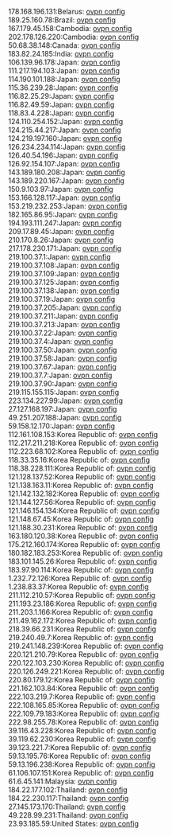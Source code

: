 178.168.196.131:Belarus: [ovpn config](vpn/178_168_196_131.ovpn)  
189.25.160.78:Brazil: [ovpn config](vpn/189_25_160_78.ovpn)  
167.179.45.158:Cambodia: [ovpn config](vpn/167_179_45_158.ovpn)  
202.178.126.220:Cambodia: [ovpn config](vpn/202_178_126_220.ovpn)  
50.68.38.148:Canada: [ovpn config](vpn/50_68_38_148.ovpn)  
183.82.24.185:India: [ovpn config](vpn/183_82_24_185.ovpn)  
106.139.96.178:Japan: [ovpn config](vpn/106_139_96_178.ovpn)  
111.217.194.103:Japan: [ovpn config](vpn/111_217_194_103.ovpn)  
114.190.101.188:Japan: [ovpn config](vpn/114_190_101_188.ovpn)  
115.36.239.28:Japan: [ovpn config](vpn/115_36_239_28.ovpn)  
116.82.25.29:Japan: [ovpn config](vpn/116_82_25_29.ovpn)  
116.82.49.59:Japan: [ovpn config](vpn/116_82_49_59.ovpn)  
118.83.4.228:Japan: [ovpn config](vpn/118_83_4_228.ovpn)  
124.110.254.152:Japan: [ovpn config](vpn/124_110_254_152.ovpn)  
124.215.44.217:Japan: [ovpn config](vpn/124_215_44_217.ovpn)  
124.219.197.160:Japan: [ovpn config](vpn/124_219_197_160.ovpn)  
126.234.234.114:Japan: [ovpn config](vpn/126_234_234_114.ovpn)  
126.40.54.196:Japan: [ovpn config](vpn/126_40_54_196.ovpn)  
126.92.154.107:Japan: [ovpn config](vpn/126_92_154_107.ovpn)  
143.189.180.208:Japan: [ovpn config](vpn/143_189_180_208.ovpn)  
143.189.220.167:Japan: [ovpn config](vpn/143_189_220_167.ovpn)  
150.9.103.97:Japan: [ovpn config](vpn/150_9_103_97.ovpn)  
153.166.128.117:Japan: [ovpn config](vpn/153_166_128_117.ovpn)  
153.219.232.253:Japan: [ovpn config](vpn/153_219_232_253.ovpn)  
182.165.86.95:Japan: [ovpn config](vpn/182_165_86_95.ovpn)  
194.193.111.247:Japan: [ovpn config](vpn/194_193_111_247.ovpn)  
209.17.89.45:Japan: [ovpn config](vpn/209_17_89_45.ovpn)  
210.170.8.26:Japan: [ovpn config](vpn/210_170_8_26.ovpn)  
217.178.230.171:Japan: [ovpn config](vpn/217_178_230_171.ovpn)  
219.100.37.1:Japan: [ovpn config](vpn/219_100_37_1.ovpn)  
219.100.37.108:Japan: [ovpn config](vpn/219_100_37_108.ovpn)  
219.100.37.109:Japan: [ovpn config](vpn/219_100_37_109.ovpn)  
219.100.37.125:Japan: [ovpn config](vpn/219_100_37_125.ovpn)  
219.100.37.138:Japan: [ovpn config](vpn/219_100_37_138.ovpn)  
219.100.37.19:Japan: [ovpn config](vpn/219_100_37_19.ovpn)  
219.100.37.205:Japan: [ovpn config](vpn/219_100_37_205.ovpn)  
219.100.37.211:Japan: [ovpn config](vpn/219_100_37_211.ovpn)  
219.100.37.213:Japan: [ovpn config](vpn/219_100_37_213.ovpn)  
219.100.37.22:Japan: [ovpn config](vpn/219_100_37_22.ovpn)  
219.100.37.4:Japan: [ovpn config](vpn/219_100_37_4.ovpn)  
219.100.37.50:Japan: [ovpn config](vpn/219_100_37_50.ovpn)  
219.100.37.58:Japan: [ovpn config](vpn/219_100_37_58.ovpn)  
219.100.37.67:Japan: [ovpn config](vpn/219_100_37_67.ovpn)  
219.100.37.7:Japan: [ovpn config](vpn/219_100_37_7.ovpn)  
219.100.37.90:Japan: [ovpn config](vpn/219_100_37_90.ovpn)  
219.115.155.115:Japan: [ovpn config](vpn/219_115_155_115.ovpn)  
223.134.227.99:Japan: [ovpn config](vpn/223_134_227_99.ovpn)  
27.127.168.197:Japan: [ovpn config](vpn/27_127_168_197.ovpn)  
49.251.207.188:Japan: [ovpn config](vpn/49_251_207_188.ovpn)  
59.158.12.170:Japan: [ovpn config](vpn/59_158_12_170.ovpn)  
112.161.108.153:Korea Republic of: [ovpn config](vpn/112_161_108_153.ovpn)  
112.217.211.218:Korea Republic of: [ovpn config](vpn/112_217_211_218.ovpn)  
112.223.68.102:Korea Republic of: [ovpn config](vpn/112_223_68_102.ovpn)  
118.33.35.16:Korea Republic of: [ovpn config](vpn/118_33_35_16.ovpn)  
118.38.228.111:Korea Republic of: [ovpn config](vpn/118_38_228_111.ovpn)  
121.128.137.52:Korea Republic of: [ovpn config](vpn/121_128_137_52.ovpn)  
121.138.163.11:Korea Republic of: [ovpn config](vpn/121_138_163_11.ovpn)  
121.142.132.182:Korea Republic of: [ovpn config](vpn/121_142_132_182.ovpn)  
121.144.127.56:Korea Republic of: [ovpn config](vpn/121_144_127_56.ovpn)  
121.146.154.134:Korea Republic of: [ovpn config](vpn/121_146_154_134.ovpn)  
121.148.67.45:Korea Republic of: [ovpn config](vpn/121_148_67_45.ovpn)  
121.188.30.231:Korea Republic of: [ovpn config](vpn/121_188_30_231.ovpn)  
163.180.120.38:Korea Republic of: [ovpn config](vpn/163_180_120_38.ovpn)  
175.212.160.174:Korea Republic of: [ovpn config](vpn/175_212_160_174.ovpn)  
180.182.183.253:Korea Republic of: [ovpn config](vpn/180_182_183_253.ovpn)  
183.101.145.26:Korea Republic of: [ovpn config](vpn/183_101_145_26.ovpn)  
183.97.90.114:Korea Republic of: [ovpn config](vpn/183_97_90_114.ovpn)  
1.232.72.126:Korea Republic of: [ovpn config](vpn/1_232_72_126.ovpn)  
1.238.83.37:Korea Republic of: [ovpn config](vpn/1_238_83_37.ovpn)  
211.112.210.57:Korea Republic of: [ovpn config](vpn/211_112_210_57.ovpn)  
211.193.23.186:Korea Republic of: [ovpn config](vpn/211_193_23_186.ovpn)  
211.203.1.166:Korea Republic of: [ovpn config](vpn/211_203_1_166.ovpn)  
211.49.162.172:Korea Republic of: [ovpn config](vpn/211_49_162_172.ovpn)  
218.39.66.231:Korea Republic of: [ovpn config](vpn/218_39_66_231.ovpn)  
219.240.49.7:Korea Republic of: [ovpn config](vpn/219_240_49_7.ovpn)  
219.241.148.239:Korea Republic of: [ovpn config](vpn/219_241_148_239.ovpn)  
220.121.210.79:Korea Republic of: [ovpn config](vpn/220_121_210_79.ovpn)  
220.122.103.230:Korea Republic of: [ovpn config](vpn/220_122_103_230.ovpn)  
220.126.249.221:Korea Republic of: [ovpn config](vpn/220_126_249_221.ovpn)  
220.80.179.12:Korea Republic of: [ovpn config](vpn/220_80_179_12.ovpn)  
221.162.103.84:Korea Republic of: [ovpn config](vpn/221_162_103_84.ovpn)  
222.103.219.7:Korea Republic of: [ovpn config](vpn/222_103_219_7.ovpn)  
222.108.165.85:Korea Republic of: [ovpn config](vpn/222_108_165_85.ovpn)  
222.109.79.183:Korea Republic of: [ovpn config](vpn/222_109_79_183.ovpn)  
222.98.255.78:Korea Republic of: [ovpn config](vpn/222_98_255_78.ovpn)  
39.116.43.228:Korea Republic of: [ovpn config](vpn/39_116_43_228.ovpn)  
39.119.62.230:Korea Republic of: [ovpn config](vpn/39_119_62_230.ovpn)  
39.123.221.7:Korea Republic of: [ovpn config](vpn/39_123_221_7.ovpn)  
59.13.195.76:Korea Republic of: [ovpn config](vpn/59_13_195_76.ovpn)  
59.13.196.238:Korea Republic of: [ovpn config](vpn/59_13_196_238.ovpn)  
61.106.107.151:Korea Republic of: [ovpn config](vpn/61_106_107_151.ovpn)  
61.6.45.141:Malaysia: [ovpn config](vpn/61_6_45_141.ovpn)  
184.22.177.102:Thailand: [ovpn config](vpn/184_22_177_102.ovpn)  
184.22.230.117:Thailand: [ovpn config](vpn/184_22_230_117.ovpn)  
27.145.173.170:Thailand: [ovpn config](vpn/27_145_173_170.ovpn)  
49.228.99.231:Thailand: [ovpn config](vpn/49_228_99_231.ovpn)  
23.93.185.59:United States: [ovpn config](vpn/23_93_185_59.ovpn)  

